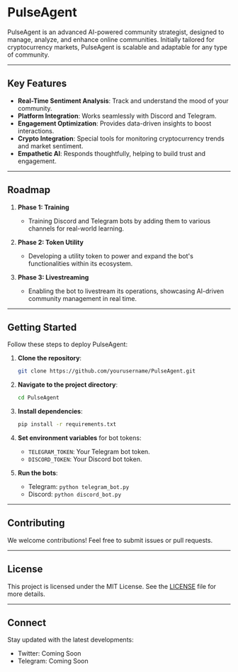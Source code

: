 
# PulseAgent

PulseAgent is an advanced AI-powered community strategist, designed to manage, analyze, and enhance online communities. Initially tailored for cryptocurrency markets, PulseAgent is scalable and adaptable for any type of community.

---

## **Key Features**
- **Real-Time Sentiment Analysis**: Track and understand the mood of your community.
- **Platform Integration**: Works seamlessly with Discord and Telegram.
- **Engagement Optimization**: Provides data-driven insights to boost interactions.
- **Crypto Integration**: Special tools for monitoring cryptocurrency trends and market sentiment.
- **Empathetic AI**: Responds thoughtfully, helping to build trust and engagement.

---

## **Roadmap**
1. **Phase 1: Training**  
   - Training Discord and Telegram bots by adding them to various channels for real-world learning.
   
2. **Phase 2: Token Utility**  
   - Developing a utility token to power and expand the bot's functionalities within its ecosystem.

3. **Phase 3: Livestreaming**  
   - Enabling the bot to livestream its operations, showcasing AI-driven community management in real time.

---

## **Getting Started**
Follow these steps to deploy PulseAgent:

1. **Clone the repository**:
   ```bash
   git clone https://github.com/yourusername/PulseAgent.git
   ```

2. **Navigate to the project directory**:
   ```bash
   cd PulseAgent
   ```

3. **Install dependencies**:
   ```bash
   pip install -r requirements.txt
   ```

4. **Set environment variables** for bot tokens:
   - `TELEGRAM_TOKEN`: Your Telegram bot token.
   - `DISCORD_TOKEN`: Your Discord bot token.

5. **Run the bots**:
   - Telegram: `python telegram_bot.py`
   - Discord: `python discord_bot.py`

---

## **Contributing**
We welcome contributions! Feel free to submit issues or pull requests.

---

## **License**
This project is licensed under the MIT License. See the [LICENSE](LICENSE.txt) file for more details.

---

## **Connect**
Stay updated with the latest developments:
- Twitter: Coming Soon
- Telegram: Coming Soon

